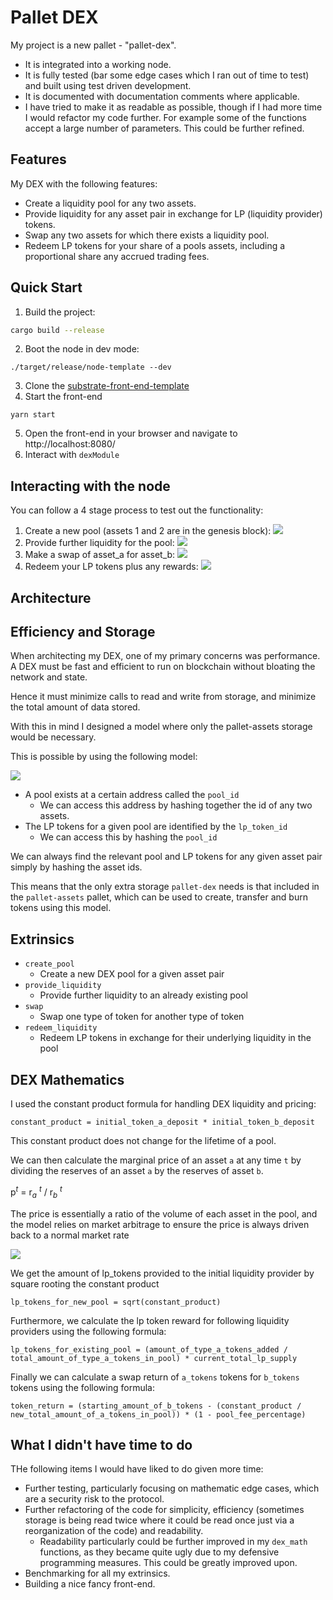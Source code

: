 # Pallet DEX

My project is a new pallet - "pallet-dex".

- It is integrated into a working node.
- It is fully tested (bar some edge cases which I ran out of time to test) and built using test driven development.
- It is documented with documentation comments where applicable.
- I have tried to make it as readable as possible, though if I had more time I would refactor my code further. For example some of the functions accept a large number of parameters. This could be further refined.

## Features

My DEX with the following features:
- Create a liquidity pool for any two assets.
- Provide liquidity for any asset pair in exchange for LP (liquidity provider) tokens.
- Swap any two assets for which there exists a liquidity pool.
- Redeem LP tokens for your share of a pools assets, including a proportional share any accrued trading fees.

## Quick Start

1. Build the project:
```bash
cargo build --release
```
2. Boot the node in dev mode:
```
./target/release/node-template --dev
```
3. Clone the [substrate-front-end-template](https://github.com/substrate-developer-hub/substrate-front-end-template)
4. Start the front-end
```
yarn start
```
5. Open the front-end in your browser and navigate to http://localhost:8080/
6. Interact with `dexModule`


## Interacting with the node
You can follow a 4 stage process to test out the functionality:
1. Create a new pool (assets 1 and 2 are in the genesis block):
![](2022-08-03-12-01-40.png)
2. Provide further liquidity for the pool:
![](2022-08-03-12-02-07.png)
3. Make a swap of asset_a for asset_b:
![](2022-08-03-12-02-40.png)
4. Redeem your LP tokens plus any rewards:
![](2022-08-03-12-03-13.png)

## Architecture

## Efficiency and Storage

When architecting my DEX, one of my primary concerns was performance. A DEX must be fast and efficient to run on blockchain without bloating the network and state.

Hence it must minimize calls to read and write from storage, and minimize the total amount of data stored.

With this in mind I designed a model where only the pallet-assets storage would be necessary.

This is possible by using the following model:

![](2022-08-03-11-17-19.png)

- A pool exists at a certain address called the `pool_id`
  - We can access this address by hashing together the id of any two assets.
- The LP tokens for a given pool are identified by the `lp_token_id`
  - We can access this by hashing the `pool_id`

We can always find the relevant pool and LP tokens for any given asset pair simply by hashing the asset ids.

This means that the only extra storage `pallet-dex` needs is that included in the `pallet-assets` pallet, which can be used to create, transfer and burn tokens using this model.

## Extrinsics


- `create_pool`
  - Create a new DEX pool for a given asset pair
- `provide_liquidity`
  - Provide further liquidity to an already existing pool
- `swap`
  - Swap one type of token for another type of token
- `redeem_liquidity`
  - Redeem LP tokens in exchange for their underlying liquidity in the pool

## DEX Mathematics

I used the constant product formula for handling DEX liquidity and pricing:

```
constant_product = initial_token_a_deposit * initial_token_b_deposit 
```

This constant product does not change for the lifetime of a pool.

We can then calculate the marginal price of an asset `a` at any time `t` by dividing the reserves of an asset `a` by the reserves of asset `b`.

p$^{t}$ = r$_{a}$ $^{t}$ / r$_{b}$ $^{t}$

The price is essentially a ratio of the volume of each asset in the pool, and the model relies on market arbitrage to ensure the price is always driven back to a normal market rate

![](2022-08-03-11-35-37.png)

We get the amount of lp_tokens provided to the initial liquidity provider by square rooting the constant product

```
lp_tokens_for_new_pool = sqrt(constant_product)
```

Furthermore, we calculate the lp token reward for following liquidity providers using the following formula:

```
lp_tokens_for_existing_pool = (amount_of_type_a_tokens_added / total_amount_of_type_a_tokens_in_pool) * current_total_lp_supply
```

Finally we can calculate a swap return of `a_tokens` tokens for `b_tokens` tokens using the following formula:

```
token_return = (starting_amount_of_b_tokens - (constant_product / new_total_amount_of_a_tokens_in_pool)) * (1 - pool_fee_percentage)
```


## What I didn't have time to do

THe following items I would have liked to do given more time:
- Further testing, particularly focusing on mathematic edge cases, which are a security risk to the protocol.
- Further refactoring of the code for simplicity, efficiency (sometimes storage is being read twice where it could be read once just via a reorganization of the code) and readability.
  - Readability particularly could be further improved in my `dex_math` functions, as they became quite ugly due to my defensive programming measures. This could be greatly improved upon.
- Benchmarking for all my extrinsics.
- Building a nice fancy front-end.

